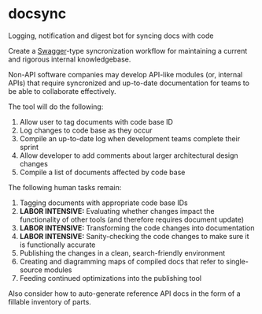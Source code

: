 # docsync
Logging, notification and digest bot for syncing docs with code

Create a [Swagger](https://swagger.io/)-type syncronization workflow for maintaining a current and rigorous internal knowledgebase.

Non-API software companies may develop API-like modules (or, internal APIs) that require syncronized and up-to-date documentation for teams to be able to collaborate effectively.

The tool will do the following:

1. Allow user to tag documents with code base ID
1. Log changes to code base as they occur
1. Compile an up-to-date log when development teams complete their sprint
1. Allow developer to add comments about larger architectural design changes
1. Compile a list of documents affected by code base

The following human tasks remain:

1. Tagging documents with appropriate code base IDs
1. **LABOR INTENSIVE:** Evaluating whether changes impact the functionality of other tools (and therefore requires document update)
1. **LABOR INTENSIVE:** Transforming the code changes into documentation
1. **LABOR INTENSIVE:** Sanity-checking the code changes to make sure it is functionally accurate
1. Publishing the changes in a clean, search-friendly environment
1. Creating and diagramming maps of compiled docs that refer to single-source modules
1. Feeding continued optimizations into the publishing tool

Also consider how to auto-generate reference API docs in the form of a fillable inventory of parts.
